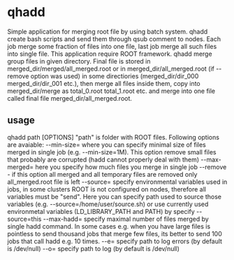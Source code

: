 # qhadd
Simple application for merging root file by using batch system. qhadd create bash scripts and send them through qsub comment to nodes. Each job merge some fraction of files into one file, last job merge all such files into single file. This application require ROOT framework.
qhadd merge group files in given directory. Final file is stored in merged_dir/merged/all_merged.root or in merged_dir/all_merged.root (if --remove option was used)
in some directiories (merged_dir/dir_000 merged_dir/dir_001 etc.), then merge all files inside them, copy into merged_dir/merge as total_0.root total_1.root etc. and merge into one file called final file merged_dir/all_merged.root.
## usage
qhadd path [OPTIONS]
"path" is folder with ROOT files. Following options are avaiable:
--min-size= where you can specify minimal size of files merged in single job (e.g. --min-size=1M). This option remove small files that probably are corrupted (hadd cannot properly deal with them)
--max-merged= here you specify how much files you merge in single job
--remove - if this option all merged and all temporary files are removed only all_merged.root file is left
--source= specify environmental variables used in jobs, in some clusters ROOT is not configured on nodes, therefore all variables must be "send". Here you can specify path used to source those variables (e.g. --source=/home/user/source.sh) or use currently used environmetal variables (LD_LIBRARY_PATH and PATH) by specify --source=this
--max-hadd= specify maximal number of files merged by single hadd command. In some cases e.g. when you have large files is pointless to send thousand jobs that merge few files, its better to send 100 jobs that call hadd e.g. 10 times.
--e= specify path to log errors (by default is /dev/null)
--o= specify path to log (by default is /dev/null)
